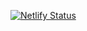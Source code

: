 [![Netlify Status](https://api.netlify.com/api/v1/badges/508a3bf8-779e-40cd-a57a-4c4b1d8291f6/deploy-status)](https://app.netlify.com/sites/dazzling-feynman-e0ca58/deploys)
